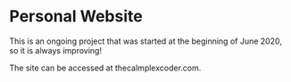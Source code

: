 # Personal Website
This is an ongoing project that was started at the beginning of June 2020, so it is always improving!

The site can be accessed at thecalmplexcoder.com. 
